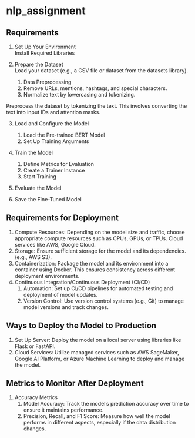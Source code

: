 # nlp_assignment

## Requirements

1. Set Up Your Environment <br>
Install Required Libraries

2. Prepare the Dataset <br>
   Load your dataset (e.g., a CSV file or dataset from the datasets library). <br> 
   1. Data Preprocessing
   2. Remove URLs, mentions, hashtags, and special characters.
   3. Normalize text by lowercasing and tokenizing. 

Preprocess the dataset by tokenizing the text. This involves converting the text into input IDs and attention masks.

3. Load and Configure the Model <br> 
    1. Load the Pre-trained BERT Model
    2. Set Up Training Arguments

4. Train the Model
    1. Define Metrics for Evaluation
    2. Create a Trainer Instance
    3. Start Training

5. Evaluate the Model
6. Save the Fine-Tuned Model

## Requirements for Deployment
1. Compute Resources: Depending on the model size and traffic, choose appropriate compute resources such as CPUs, GPUs, or TPUs. Cloud services like AWS, Google Cloud.
2. Storage: Ensure sufficient storage for the model and its dependencies. (e.g., AWS S3).
3. Containerization: Package the model and its environment into a container using Docker. This ensures consistency across different deployment environments.
4. Continuous Integration/Continuous Deployment (CI/CD)
     1. Automation: Set up CI/CD pipelines for automated testing and deployment of model updates.
     2. Version Control: Use version control systems (e.g., Git) to manage model versions and track changes.

## Ways to Deploy the Model to Production
1. Set Up Server: Deploy the model on a local server using libraries like Flask or FastAPI.
2. Cloud Services: Utilize managed services such as AWS SageMaker, Google AI Platform, or Azure Machine Learning to deploy and manage the model.

## Metrics to Monitor After Deployment
1. Accuracy Metrics
    1. Model Accuracy: Track the model’s prediction accuracy over time to ensure it maintains performance.
    2. Precision, Recall, and F1 Score: Measure how well the model performs in different aspects, especially if the data distribution changes.
  
